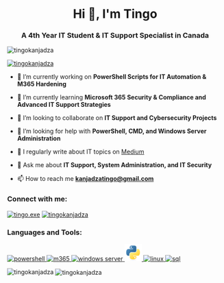<h1 align="center">Hi 👋, I'm Tingo</h1>
<h3 align="center">A 4th Year IT Student & IT Support Specialist in Canada</h3>

<p align="left"> <img src="https://komarev.com/ghpvc/?username=tingokanjadza&label=Profile%20views&color=0e75b6&style=flat" alt="tingokanjadza" /> </p>

<p align="left"> <a href="https://github.com/ryo-ma/github-profile-trophy"><img src="https://github-profile-trophy.vercel.app/?username=tingokanjadza" alt="tingokanjadza" /></a> </p>

- 🔭 I’m currently working on **PowerShell Scripts for IT Automation & M365 Hardening**
  
- 🌱 I’m currently learning **Microsoft 365 Security & Compliance and Advanced IT Support Strategies**

- 👯 I’m looking to collaborate on **IT Support and Cybersecurity Projects**

- 🤝 I’m looking for help with **PowerShell, CMD, and Windows Server Administration**

- 📝 I regularly write about IT topics on [Medium](https://medium.com/@kanjadzatingo)

- 💬 Ask me about **IT Support, System Administration, and IT Security**

- 📫 How to reach me **kanjadzatingo@gmail.com**

<h3 align="left">Connect with me:</h3>
<p align="left">
<a href="https://instagram.com/tingo.exe" target="blank"><img align="center" src="https://raw.githubusercontent.com/rahuldkjain/github-profile-readme-generator/master/src/images/icons/Social/instagram.svg" alt="tingo.exe" height="30" width="40" /></a>
<a href="https://www.youtube.com/c/tingokanjadza" target="blank"><img align="center" src="https://raw.githubusercontent.com/rahuldkjain/github-profile-readme-generator/master/src/images/icons/Social/youtube.svg" alt="tingokanjadza" height="30" width="40" /></a>
</p>

<h3 align="left">Languages and Tools:</h3>
<p align="left"> 
<a href="https://learn.microsoft.com/en-us/powershell/" target="_blank" rel="noreferrer"> 
<img src="https://upload.wikimedia.org/wikipedia/commons/2/2f/PowerShell_5.0_icon.png" alt="powershell" width="40" height="40"/> </a> 
<a href="https://www.microsoft.com/en-us/microsoft-365/" target="_blank" rel="noreferrer"> 
<img src="https://upload.wikimedia.org/wikipedia/commons/4/44/Microsoft_365_logo.svg" alt="m365" width="40" height="40"/> </a> 
<a href="https://www.microsoft.com/en-us/windows-server" target="_blank" rel="noreferrer"> 
<img src="https://upload.wikimedia.org/wikipedia/commons/3/3f/Windows_Server_logo.png" alt="windows server" width="40" height="40"/> </a> 
<a href="https://www.python.org" target="_blank" rel="noreferrer"> 
<img src="https://raw.githubusercontent.com/devicons/devicon/master/icons/python/python-original.svg" alt="python" width="40" height="40"/> </a> 
<a href="https://www.linux.org/" target="_blank" rel="noreferrer"> 
<img src="https://upload.wikimedia.org/wikipedia/commons/3/35/Tux.svg" alt="linux" width="40" height="40"/> </a> 
<a href="https://www.microsoft.com/en-us/sql-server" target="_blank" rel="noreferrer"> 
<img src="https://upload.wikimedia.org/wikipedia/commons/8/87/Sql_data_base_with_logo.png" alt="sql" width="40" height="40"/> </a> 
</p>

<p><img align="left" src="https://github-readme-stats.vercel.app/api/top-langs?username=tingokanjadza&show_icons=true&locale=en&layout=compact" alt="tingokanjadza" /></p>

<p>&nbsp;<img align="center" src="https://github-readme-stats.vercel.app/api?username=tingokanjadza&show_icons=true&locale=en" alt="tingokanjadza" /></p>